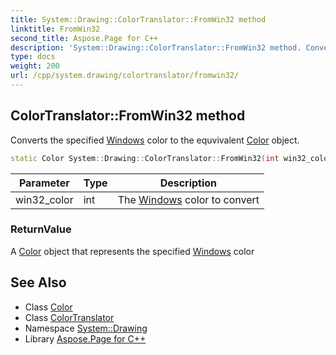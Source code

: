 ```yaml
---
title: System::Drawing::ColorTranslator::FromWin32 method
linktitle: FromWin32
second_title: Aspose.Page for C++
description: 'System::Drawing::ColorTranslator::FromWin32 method. Converts the specified Windows color to the equvivalent Color object in C++.'
type: docs
weight: 200
url: /cpp/system.drawing/colortranslator/fromwin32/
---
```

## ColorTranslator::FromWin32 method


Converts the specified [Windows](../../../system.windows/) color to the equvivalent [Color](../../color/) object.

```cpp
static Color System::Drawing::ColorTranslator::FromWin32(int win32_color)
```


| Parameter | Type | Description |
| --- | --- | --- |
| win32_color | int | The [Windows](../../../system.windows/) color to convert |

### ReturnValue

A [Color](../../color/) object that represents the specified [Windows](../../../system.windows/) color

## See Also

* Class [Color](../../color/)
* Class [ColorTranslator](../)
* Namespace [System::Drawing](../../)
* Library [Aspose.Page for C++](../../../)
